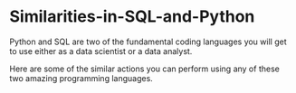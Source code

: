 # Similarities-in-SQL-and-Python

Python and SQL are two of the fundamental coding languages you will get to use either as a data scientist or a data analyst. 

Here are some of the similar actions you can perform using any of these two amazing programming languages.
